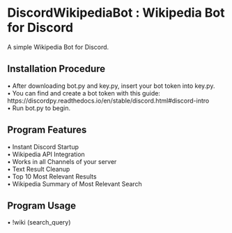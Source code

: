 # DiscordWikipediaBot : Wikipedia Bot for Discord 
A simple Wikipedia Bot for Discord.
<h2> Installation Procedure </h2> 
• After downloading bot.py and key.py, insert your bot token into key.py. <br>
• You can find and create a bot token with this guide: 
https://discordpy.readthedocs.io/en/stable/discord.html#discord-intro <br>
• Run bot.py to begin. <br>
<h2> Program Features </h2>
• Instant Discord Startup  <br>
• Wikipedia API Integration <br>
• Works in all Channels of your server <br>
• Text Result Cleanup <br>
• Top 10 Most Relevant Results <br>
• Wikipedia Summary of Most Relevant Search <br>
<h2> Program Usage </h2>
• !wiki (search_query) <br>
